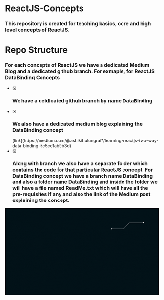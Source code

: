 # ReactJS-Concepts

<h3>
  <p>
    This repository is created for teaching basics, core and high level concepts of ReactJS.
  </p>
</h3>
<h1>Repo Structure</h1>
<h3>
  <p>
    For each concepts of ReactJS we have a dedicated Medium Blog and a dedicated github branch.
    For exmaple, for <b>ReactJS DataBinding Concepts</b>
  </p>
</h3>

- [x] <h3> We have a deidicated github branch by name <b>DataBinding</b> </h3>
- [x] <h3> We also have a dedicated medium blog explaining the DataBinding concept </h3>[link](https://medium.com/@ashikthulungrai7/learning-reactjs-two-way-data-binding-5c5ce1ab9b3d)
- [x] <h3> Along with branch we also have a separate folder which contains the code for that particular ReactJS concept. For <b>DataBinding concept</b> we have a branch name <b>DataBinding</b> and also a folder name <b>DataBinding</b> and inside the folder we will have a file named ReadMe.txt which will have all the pre-requisites if any and also the link of the Medium post explaining the concept. </h3>

<img src="https://github.com/ReactJS-Concepts/ReactJS-Concepts/blob/DataBinding/reactjs-concepts/src/Resources/Images/LearnReact.gif" />
